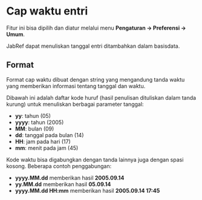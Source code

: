 # Cap waktu entri

Fitur ini bisa dipilih dan diatur melalui menu **Pengaturan -&gt; Preferensi -&gt; Umum**.

JabRef dapat menuliskan tanggal entri ditambahkan dalam basisdata.

## Format

Format cap waktu dibuat dengan string yang mengandung tanda waktu yang memberikan informasi tentang tanggal dan waktu.

Dibawah ini adalah daftar kode huruf (hasil penulisan dituliskan dalam tanda kurung) untuk menuliskan berbagai parameter tanggal:

-   **yy**: tahun (05)
-   **yyyy**: tahun (2005)
-   **MM**: bulan (09)
-   **dd**: tanggal pada bulan (14)
-   **HH**: jam pada hari (17)
-   **mm**: menit pada jam (45)

Kode waktu bisa digabungkan dengan tanda lainnya juga dengan spasi kosong. Beberapa contoh penggabungan:

-   **yyyy.MM.dd** memberikan hasil **2005.09.14**
-   **yy.MM.dd** memberikan hasil **05.09.14**
-   **yyyy.MM.dd HH:mm** memberikan hasil **2005.09.14 17:45**

